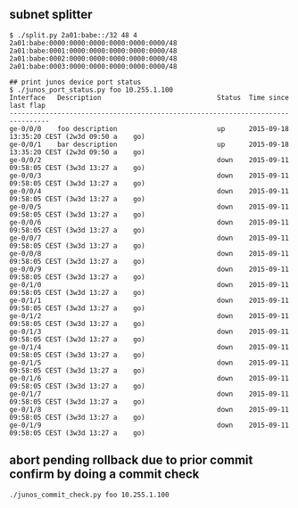 ## subnet splitter

    $ ./split.py 2a01:babe::/32 48 4
    2a01:babe:0000:0000:0000:0000:0000:0000/48
    2a01:babe:0001:0000:0000:0000:0000:0000/48
    2a01:babe:0002:0000:0000:0000:0000:0000/48
    2a01:babe:0003:0000:0000:0000:0000:0000/48

    ## print junos device port status
    $ ./junos_port_status.py foo 10.255.1.100
    Interface   Description                             Status  Time since last flap
    --------------------------------------------------------------------------------
    ge-0/0/0    foo description                         up      2015-09-18 13:35:20 CEST (2w3d 09:50 a    go)
    ge-0/0/1    bar description                         up      2015-09-18 13:35:20 CEST (2w3d 09:50 a    go)
    ge-0/0/2                                            down    2015-09-11 09:58:05 CEST (3w3d 13:27 a    go)
    ge-0/0/3                                            down    2015-09-11 09:58:05 CEST (3w3d 13:27 a    go)
    ge-0/0/4                                            down    2015-09-11 09:58:05 CEST (3w3d 13:27 a    go)
    ge-0/0/5                                            down    2015-09-11 09:58:05 CEST (3w3d 13:27 a    go)
    ge-0/0/6                                            down    2015-09-11 09:58:05 CEST (3w3d 13:27 a    go)
    ge-0/0/7                                            down    2015-09-11 09:58:05 CEST (3w3d 13:27 a    go)
    ge-0/0/8                                            down    2015-09-11 09:58:05 CEST (3w3d 13:27 a    go)
    ge-0/0/9                                            down    2015-09-11 09:58:05 CEST (3w3d 13:27 a    go)
    ge-0/1/0                                            down    2015-09-11 09:58:05 CEST (3w3d 13:27 a    go)
    ge-0/1/1                                            down    2015-09-11 09:58:05 CEST (3w3d 13:27 a    go)
    ge-0/1/2                                            down    2015-09-11 09:58:05 CEST (3w3d 13:27 a    go)
    ge-0/1/3                                            down    2015-09-11 09:58:05 CEST (3w3d 13:27 a    go)
    ge-0/1/4                                            down    2015-09-11 09:58:05 CEST (3w3d 13:27 a    go)
    ge-0/1/5                                            down    2015-09-11 09:58:05 CEST (3w3d 13:27 a    go)
    ge-0/1/6                                            down    2015-09-11 09:58:05 CEST (3w3d 13:27 a    go)
    ge-0/1/7                                            down    2015-09-11 09:58:05 CEST (3w3d 13:27 a    go)
    ge-0/1/8                                            down    2015-09-11 09:58:05 CEST (3w3d 13:27 a    go)
    ge-0/1/9                                            down    2015-09-11 09:58:05 CEST (3w3d 13:27 a    go)

## abort pending rollback due to prior commit confirm by doing a commit check

    ./junos_commit_check.py foo 10.255.1.100
